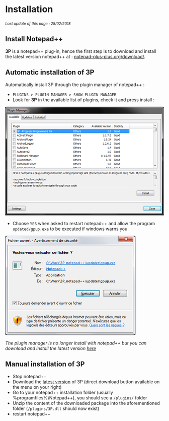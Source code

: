 # Installation #

*<small>Last update of this page : 25/02/2018</small>*

## Install Notepad++ ##

**3P** is a notepad++ plug-in, hence the first step is to download and install the latest version notepad++ at :
[notepad-plus-plus.org/download/](https://notepad-plus-plus.org/download/).

## Automatic installation of 3P ##

Automatically install 3P through the plugin manager of notepad++ :

* `PLUGINS > PLUGIN MANAGER > SHOW PLUGIN MANAGER`
* Look for **3P** in the available list of plugins, check it and press install :

![image](content_images/installation/plugin_manager.png)

* Choose `YES` when asked to restart notepad++ and allow the program `updated/gpup.exe` to be executed if windows warns you

![image](content_images/installation/warning.png)

*The plugin manager is no longer install with notepad++ but you can download and install the latest version [here](https://github.com/bruderstein/nppPluginManager/releases)*

## Manual installation of 3P ##

* Stop notepad++
* Download the [latest version](https://github.com/jcaillon/3P/releases/latest) of 3P (direct download button available on the menu on your right)
* Go to your notepad++ installation folder (usually %programfiles%\Notepad++), you should see a `/plugins/` folder
* Unzip the content of the downloaded package into the aforementioned folder (`/plugins/3P.dll` should now exist)
* restart notepad++
